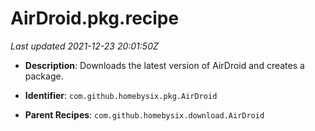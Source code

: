 # AirDroid.pkg.recipe

_Last updated 2021-12-23 20:01:50Z_

- **Description**: Downloads the latest version of AirDroid and creates a package.

- **Identifier**: `com.github.homebysix.pkg.AirDroid`

- **Parent Recipes**: `com.github.homebysix.download.AirDroid`

